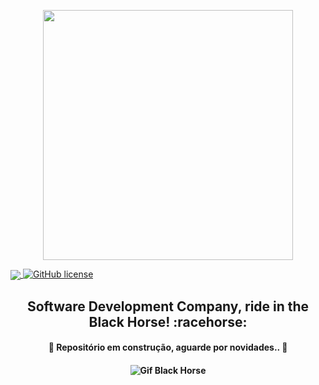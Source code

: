 <p align="center">
  <img height="400" src="https://user-images.githubusercontent.com/50464626/91626333-a61b8e00-e984-11ea-8c4e-65fd46026b25.png">
</p>

<a href="https://github.com/brunomarcosluz/Black-Horse-Stdio/blob/master/README.md">

   <img align="center" src="https://img.shields.io/static/v1?label=Brazilian&message=Company&color=019733&style=for-the-badge&logo=GHOST">
</a>

<a href="https://github.com/brunomarcosluz/Black-Horse-Stdio/blob/master/LICENSE">

   <img alt="GitHub license" src="https://img.shields.io/github/license/brunomarcosluz/Black-Horse-Stdio?color=019733&style=for-the-badge">
   
</a>


<h2 align="center"> <strong>Software Development Company, ride in the Black Horse!</strong> :racehorse: </h2>


<h4 align="center">
      🚧 Repositório em construção, aguarde por novidades.. 🚧
</h4>

<h4 align="center">
<img alt="Gif Black Horse" title="#RideInTheBlackHorse" src="https://i.imgur.com/1S1EZQB.gif">
</h4>